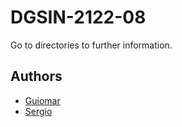# DGSIN-2122-08

Go to directories to further information.

## Authors

* [Guiomar](https://github.com/guiferbri)
* [Sergio](https://github.com/serrodcal)